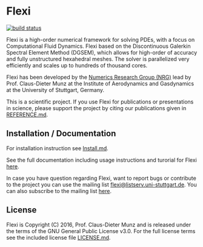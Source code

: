 # Flexi

[![build status](https://gitlabext.iag.uni-stuttgart.de/flexi/flexi/badges/master/build.svg)](https://gitlabext.iag.uni-stuttgart.de/flexi/flexi/builds/)

Flexi is a high-order numerical framework for solving PDEs,
with a focus on Computational Fluid Dynamics.
Flexi based on the Discontinuous Galerkin Spectral Element
Method (DGSEM), which allows for high-order of accuracy 
and fully unstructured hexahedral meshes.
The solver is parallelized very efficiently and scales up
to hundreds of thousand cores.

Flexi has been developed by the [Numerics Research Group (NRG)][nrg]
lead by Prof. Claus-Dieter Munz at the Institute of Aerodynamics
and Gasdynamics at the University of Stuttgart, Germany.

This is a scientific project. If you use Flexi for publications or
presentations in science, please support the project by citing
our publications given in [REFERENCE.md](REFERENCE.md).

## Installation / Documentation

For installation instruction see [Install.md](INSTALL.md).

See the full documentation including usage instructions and
turorial for Flexi [here][hopr].
 
In case you have question regarding Flexi, want to report bugs
or contribute to the project you can use the mailing list
<flexi@listserv.uni-stuttgart.de>.
You can also subscribe to the mailing list [here][list].

## License
Flexi is Copyright (C) 2016, Prof. Claus-Dieter Munz and is 
released under the terms of the
GNU General Public License v3.0. For the full license terms see
the included license file [LICENSE.md](LICENSE).


[nrg]:  https://nrg.iag.uni-stuttgart.de/
[hopr]: https://www.flexi-project.org/
[list]: https://listserv.uni-stuttgart.de/mailman/listinfo/flexi
